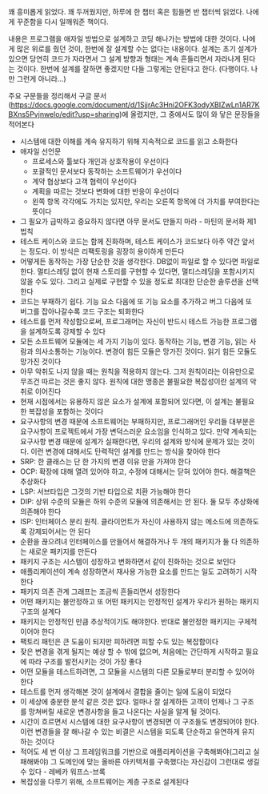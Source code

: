 
 꽤 흥미롭게 읽었다. 꽤 두꺼웠지만, 하루에 한 챕터 혹은 힘들면 반 챕터씩 읽었다. 나에게 꾸준함을 다시 일깨워준 책이다.

 내용은 프로그램을 애자일 방법으로 설계하고 코딩 해나가는 방법에 대한 것이다. 나에게 많은 위로를 줬던 것이, 한번에 잘 설계할 수는 없다는 내용이다. 설계는 초기 설계가 있으면 당연히 코드가 자라면서 그 설계 방향과 형태는 계속 흔들리면서 자라나게 된다는 것이다. 한번에 설계를 잘하면 좋겠지만 다들 그렇게는 안된다고 한다. (다행이다. 나만 그런게 아니라...)

 주요 구문들을 정리해서 구글 문서(https://docs.google.com/document/d/1SjjrAc3Hni2OFK3odyXBIZwLn1AR7KBXns5Pvjnwelo/edit?usp=sharing)에 올렸지만, 그 중에서도 많이 와 닿은 문장들을 적어본다

 * 시스템에 대한 이해를 계속 유지하기 위해 지속적으로 코드를 읽고 소화한다
 * 애자일 선언문
   * 프로세스와 툴보다 개인과 상호작용이 우선이다
   * 포괄적인 문서보다 동작하는 소프트웨어가 우선이다
   * 계약 협상보다 고객 협력이 우선이다
   * 계획을 따르는 것보다 변화에 대한 반응이 우선이다
   * 왼쪽 항목 각각에도 가치는 있지만, 우리는 오른쪽 항목에 더 가치를 부여한다는 뜻이다
 * 그 필요가 급박하고 중요하지 않다면 아무 문서도 만들지 마라 - 마틴의 문서화 제1법칙
 * 테스트 케이스와 코드는 함께 진화하며, 테스트 케이스가 코드보다 아주 약간 앞서는 정도다. 이 방식은 리팩토링을 굉장히 용이하게 만든다
 * 어떻게든 동작하는 가장 단순한 것을 생각한다. DB없이 파일로 할 수 있다면 파일로 한다. 멀티스레딩 없이 현재 스토리를 구현할 수 있다면, 멀티스레딩을 포함시키지 않을 수도 있다. 그리고 실제로 구현할 수 있을 정도로 최대한 단순한 솔루션을 선택한다
 * 코드는 부패하기 쉽다. 기능 요소 다음에 또 기능 요소를 추가하고 버그 다음에 또 버그를 잡아나갈수록 코드 구조는 퇴화한다
 * 테스트를 먼저 작성함으로써, 프로그래머는 자신이 반드시 테스트 가능한 프로그램을 설계하도록 강제할 수 있다
 * 모든 소프트웨어 모듈에는 세 가지 기능이 있다. 동작하는 기능, 변경 기능, 읽는 사람과 의사소통하는 기능이다. 변경이 힘든 모듈은 망가진 것이다. 읽기 힘든 모듈도 망가진 것이다
 * 아무 악취도 나지 않을 때는 원칙을 적용하지 않는다. 그저 원칙이라는 이유만으로 무조건 따르는 것은 좋지 않다. 원칙에 대한 맹종은 불필요한 복잡성이란 설계의 악취로 이어진다
 * 현재 시점에서는 유용하지 않은 요소가 설계에 포함되어 있다면, 이 설계는 불필요한 복잡성을 포함하는 것이다
 * 요구사항의 변경 때문에 소프트웨어는 부패하지만, 프로그래머인 우리들 대부분은 요구사항이 프로젝트에서 가장 변덕스러운 요소임을 인식하고 있다. 만약 계속되는 요구사항 변경 때문에 설계가 실패한다면, 우리의 설계와 방식에 문제가 있는 것이다. 이런 변경에 대해서도 탄력적인 설계를 만드는 방식을 찾아야 한다
 * SRP: 한 클래스는 단 한 가지의 변경 이유 만을 가져야 한다
 * OCP: 확장에 대해 열려 있어야 하고, 수정에 대해서는 닫혀 있어야 한다. 해결책은 추상화다
 * LSP: 서브타입은 그것의 기반 타입으로 치환 가능해야 한다
 * DIP: 상위 수준의 모듈은 하위 수준의 모듈에 의존해서는 안 된다. 둘 모두 추상화에 의존해야 한다
 * ISP: 인터페이스 분리 원칙. 클라이언트가 자신이 사용하지 않는 메소드에 의존하도록 강제되어서는 안 된다
 * 순환을 끊으려녀 인터페이스를 만들어서 해결하거나 두 개의 패키지가 둘 다 의존하는 새로운 패키지를 만든다
 * 패키지 구조는 시스템이 성장하고 변화하면서 같이 진화하는 것으로 보인다
 * 애플리케이션이 계속 성장하면서 재사용 가능한 요소를 만드는 일도 고려하기 시작한다
 * 패키지 의존 관계 그래프는 조금씩 흔들리면서 성장한다
 * 어떤 패키지는 불안정하고 또 어떤 패키지는 안정적인 설계가 우리가 원하는 패키지 구조의 설계다
 * 패키지는 안정적인 만큼 추상적이기도 해야한다. 반대로 불안정한 패키지는 구체적이어야 한다
 * 팩토리 패턴은 큰 도움이 되지만 피하려면 피할 수도 있는 복잡함이다
 * 잦은 변경을 겪게 될지는 예상 할 수 밖에 없으며, 처음에는 간단하게 시작하고 필요에 따라 구조를 발전시키는 것이 가장 좋다
 * 어떤 모듈을 테스트하려면, 그 모듈을 시스템의 다른 모듈로부터 분리할 수 있어야 한다
 * 테스트를 먼저 생각해본 것이 설계에서 결합을 줄이는 일에 도움이 되었다
 * 이 세상에 충분한 분석 같은 것은 없다. 얼마나 잘 설계하든 고객이 언제나 그 구조를 망쳐버릴 새로운 변경사항을 들고 나온다는 사실을 알게 될 것이다.
 * 시간이 흐르면서 시스템에 대한 요구사항이 변경되면 이 구조들도 변경되어야 한다. 이런 변경들을 잘 해나갈 수 있는 비결은 시스템을 되도록 단순하고 유연하게 유지하는 것이다
 * 적어도 세 번 이상 그 프레임워크를 기반으로 애플리케이션을 구축해봐야(그리고 실패해봐야) 그 도메인에 맞는 올바른 아키텍처를 구축했다는 자신감이 그런대로 생길 수 있다 - 레베카 워프스-브록
 * 복잡성을 다루기 위해, 소프트웨어는 계층 구조로 설계된다
